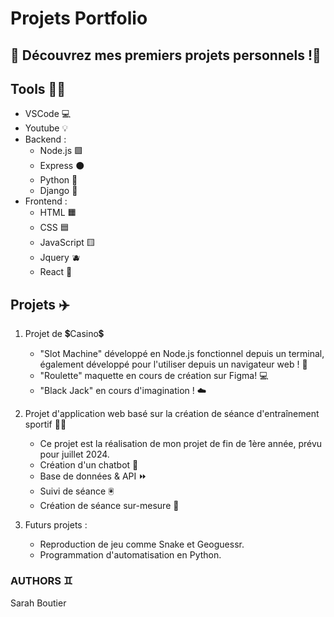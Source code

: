 # Projets Portfolio

## 🌟 Découvrez mes premiers projets personnels !🌟

## Tools 🧑‍💻
- VSCode 💻
- Youtube 💡
- Backend :
    - Node.js 🟩
    - Express ⚫
    - Python 🐍
    - Django 🥑
- Frontend :
    - HTML 🟧
    - CSS 🟦
    - JavaScript 🟨
    - Jquery 🫐
    - React 🔵

## Projets ✈️
1. Projet de 💲Casino💲
    - "Slot Machine" développé en Node.js fonctionnel depuis un terminal, également développé pour l'utiliser depuis un navigateur web ! 🎰
    - "Roulette" maquette en cours de création sur Figma! 💻
    - "Black Jack" en cours d'imagination ! ☁️

2. Projet d'application web basé sur la création de séance d'entraînement sportif 🤾‍♀️
    - Ce projet est la réalisation de mon projet de fin de 1ère année, prévu pour juillet 2024.
    - Création d'un chatbot 🤖
    - Base de données & API ⏩
    - Suivi de séance 🖲️
    - Création de séance sur-mesure 👟

3. Futurs projets :
    - Reproduction de jeu comme Snake et Geoguessr.
    - Programmation d'automatisation en Python.  

### AUTHORS ♊
Sarah Boutier
